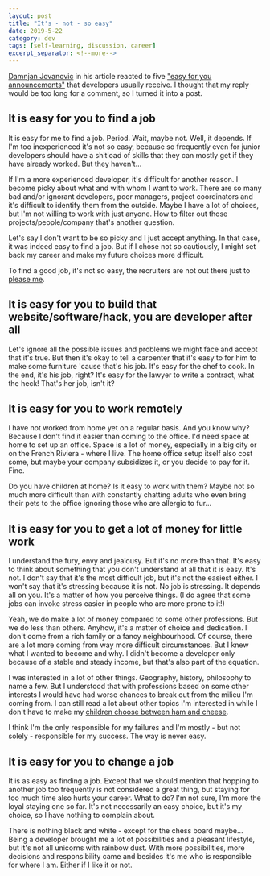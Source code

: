 ```yaml
---
layout: post
title: "It's - not - so easy"
date: 2019-5-22
category: dev
tags: [self-learning, discussion, career]
excerpt_separator: <!--more-->
---
```

[Damnjan Jovanovic](https://dev.to/damnjan) in his article reacted to five ["easy for you announcements"](https://dev.to/damnjan/it-is-easy-for-you-youre-a-developer-jaa) that developers usually receive. I thought that my reply would be too long for a comment, so I turned it into a post.

<!--more-->
## It is easy for you to find a job

It is easy for me to find a job. Period. Wait, maybe not. Well, it depends. If I'm too inexperienced it's not so easy, because so frequently even for junior developers should have a shitload of skills that they can mostly get if they have already worked. But they haven't... 

If I'm a more experienced developer, it's difficult for another reason. I become picky about what and with whom I want to work. There are so many bad and/or ignorant developers, poor managers, project coordinators and it's difficult to identify them from the outside. Maybe I have a lot of choices, but I'm not willing to work with just anyone. How to filter out those projects/people/company that's another question.

Let's say I don't want to be so picky and I just accept anything. In that case, it was indeed easy to find a job. But if I chose not so cautiously, I might set back my career and make my future choices more difficult.

To find a good job, it's not so easy, the recruiters are not out there just to [please me](https://www.youtube.com/watch?v=FMbl1ntpIXQ).

## It is easy for you to build that website/software/hack, you are developer after all

Let's ignore all the possible issues and problems we might face and accept that it's true. But then it's okay to tell a carpenter that it's easy to for him to make some furniture 'cause that's his job. It's easy for the chef to cook. In the end, it's his job, right? It's easy for the lawyer to write a contract, what the heck! That's her job, isn't it?

## It is easy for you to work remotely

I have not worked from home yet on a regular basis. And you know why? Because I don't find it easier than coming to the office. I'd need space at home to set up an office. Space is a lot of money, especially in a big city or on the French Riviera - where I live. The home office setup itself also cost some, but maybe your company subsidizes it, or you decide to pay for it. Fine.

Do you have children at home? Is it easy to work with them? Maybe not so much more difficult than with constantly chatting adults who even bring their pets to the office ignoring those who are allergic to fur...

## It is easy for you to get a lot of money for little work

I understand the fury, envy and jealousy. But it's no more than that. It's easy to think about something that you don't understand at all that it is easy. It's not. I don't say that it's the most difficult job, but it's not the easiest either. I won't say that it's stressing because it is not. No job is stressing. It depends all on you. It's a matter of how you perceive things. (I do agree that some jobs can invoke stress easier in people who are more prone to it!)

Yeah, we do make a lot of money compared to some other professions. But we do less than others. Anyhow, it's a matter of choice and dedication. I don't come from a rich family or a fancy neighbourhood. Of course, there are a lot more coming from way more difficult circumstances. But I knew what I wanted to become and why. I didn't become a developer only because of a stable and steady income, but that's also part of the equation.

I was interested in a lot of other things. Geography, history, philosophy to name a few. But I understood that with professions based on some other interests I would have had worse chances to break out from the milieu I'm coming from. I can still read a lot about other topics I'm interested in while I don't have to make my [children choose between ham and cheese](https://medium.com/@SandorDargo/i-will-never-forget-that-i-had-to-choose-between-ham-and-cheese-a6205556750f).

I think I'm the only responsible for my failures and I'm mostly - but not solely - responsible for my success. The way is never easy.

## It is easy for you to change a job

It is as easy as finding a job. Except that we should mention that hopping to another job too frequently is not considered a great thing, but staying for too much time also hurts your career. What to do? I'm not sure, I'm more the loyal staying one so far. It's not necessarily an easy choice, but it's my choice, so I have nothing to complain about.

There is nothing black and white - except for the chess board maybe... Being a developer brought me a lot of possibilities and a pleasant lifestyle, but it's not all unicorns with rainbow dust. With more possibilities, more decisions and responsibility came and besides it's me who is responsible for where I am. Either if I like it or not.
